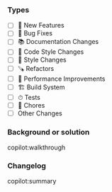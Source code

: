### Types

<!-- Please delete this line and the unselected items below to keep the PR description clean -->

- [ ] 🎉 New Features
- [ ] 🐛 Bug Fixes
- [ ] 📚 Documentation Changes
- [ ] 💄 Code Style Changes
- [ ] 💄 Style Changes
- [ ] 🪚 Refactors
- [ ] 🚀 Performance Improvements
- [ ] 🏗️ Build System
- [ ] ⏱ Tests
- [ ] 🧹 Chores
- [ ] Other Changes

### Background or solution

<!-- Copilot for PRs will automatically generate detailed revisions based on PRs here, and you can add additional content on the end -->
<!-- Copilot for PRs 会在这里了自动生成基于 PR 的详细修改，可在后面补充进一步内容 -->

copilot:walkthrough

<!-- Additional content -->
<!-- 补充额外内容 -->

### Changelog

<!-- Copilot for PRs will automatically generate a PR-based summary here. If you need to modify it, you can remove the following content for modification --><!-- Copilot for PRs 会在这里了自动生成基于 PR 的总结，如需修改，可移除下面内容进行修改 -->

copilot:summary
